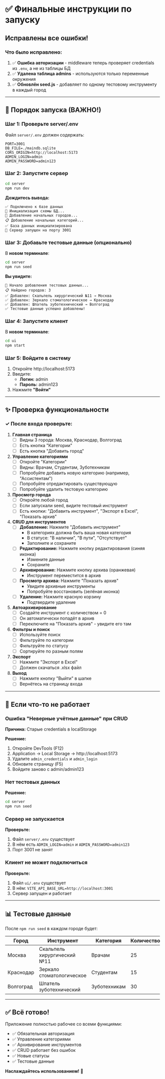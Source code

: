 # ✅ Финальные инструкции по запуску

## Исправлены все ошибки!

### Что было исправлено:

1. ✅ **Ошибка авторизации** - middleware теперь проверяет credentials из `.env`, а не из таблицы БД
2. ✅ **Удалена таблица admins** - используются только переменные окружения
3. ✅ **Обновлён seed.js** - добавляет по одному тестовому инструменту в каждый город

---

## 🚀 Порядок запуска (ВАЖНО!)

### Шаг 1: Проверьте server/.env

Файл `server/.env` должен содержать:

```env
PORT=3001
DB_FILE=./maindb.sqlite
CORS_ORIGIN=http://localhost:5173
ADMIN_LOGIN=admin
ADMIN_PASSWORD=admin123
```

### Шаг 2: Запустите сервер

```bash
cd server
npm run dev
```

**Дождитесь вывода:**
```
✅ Подключено к базе данных
🔧 Инициализация схемы БД...
📍 Добавление начальных городов...
📋 Добавление начальных категорий...
✅ База данных инициализирована
🚀 Сервер запущен на порту 3001
```

### Шаг 3: Добавьте тестовые данные (опционально)

В **новом терминале**:

```bash
cd server
npm run seed
```

**Вы увидите:**
```
🌱 Начало добавления тестовых данных...
📋 Найдено городов: 3
✅ Добавлен: Скальпель хирургический №11 → Москва
✅ Добавлен: Зеркало стоматологическое → Краснодар
✅ Добавлен: Шпатель зуботехнический → Волгоград
✅ Тестовые данные успешно добавлены!
```

### Шаг 4: Запустите клиент

В **новом терминале**:

```bash
cd ui
npm start
```

### Шаг 5: Войдите в систему

1. Откройте http://localhost:5173
2. Введите:
   - **Логин:** admin
   - **Пароль:** admin123
3. Нажмите **"Войти"**

---

## ✨ Проверка функциональности

### ✓ После входа проверьте:

1. **Главная страница**
   - [ ] Видны 3 города: Москва, Краснодар, Волгоград
   - [ ] Есть кнопка "Категории"
   - [ ] Есть кнопка "Добавить город"

2. **Управление категориями**
   - [ ] Откройте "Категории"
   - [ ] Видны: Врачам, Студентам, Зуботехникам
   - [ ] Попробуйте добавить новую категорию (например, "Ассистентам")
   - [ ] Попробуйте отредактировать существующую
   - [ ] Попробуйте удалить тестовую категорию

3. **Просмотр города**
   - [ ] Откройте любой город
   - [ ] Если запускали seed, видите тестовый инструмент
   - [ ] Есть кнопки: "Добавить инструмент", "Экспорт в Excel", "Показать архив"

4. **CRUD для инструментов**
   - [ ] **Добавление:** Нажмите "Добавить инструмент"
     - В категориях должна быть ваша новая категория
     - В статусе: "В наличии", "В пути", "Отсутствует"
     - Заполните и сохраните
   - [ ] **Редактирование:** Нажмите кнопку редактирования (синяя иконка)
     - Измените данные
     - Сохраните
   - [ ] **Архивирование:** Нажмите кнопку архива (оранжевая)
     - Инструмент переместится в архив
   - [ ] **Просмотр архива:** Нажмите "Показать архив"
     - Увидите архивные инструменты
     - Попробуйте восстановить (зелёная иконка)
   - [ ] **Удаление:** Нажмите красную корзину
     - Подтвердите удаление

5. **Автоархивирование**
   - [ ] Создайте инструмент с количеством = 0
   - [ ] Он автоматически попадёт в архив
   - [ ] Переключите на "Показать архив" - увидите его там

6. **Фильтры и поиск**
   - [ ] Используйте поиск
   - [ ] Фильтруйте по категории
   - [ ] Фильтруйте по статусу
   - [ ] Сортируйте по разным полям

7. **Экспорт**
   - [ ] Нажмите "Экспорт в Excel"
   - [ ] Должен скачаться .xlsx файл

8. **Выход**
   - [ ] Нажмите кнопку "Выйти" в шапке
   - [ ] Вернётесь на страницу входа

---

## 🐛 Если что-то не работает

### Ошибка "Неверные учётные данные" при CRUD

**Причина:** Старые credentials в localStorage

**Решение:**
1. Откройте DevTools (F12)
2. Application → Local Storage → http://localhost:5173
3. Удалите `admin_credentials` и `admin_login`
4. Обновите страницу (F5)
5. Войдите заново с admin/admin123

### Нет тестовых данных

**Решение:**
```bash
cd server
npm run seed
```

### Сервер не запускается

**Проверьте:**
1. Файл `server/.env` существует
2. В нём есть `ADMIN_LOGIN=admin` и `ADMIN_PASSWORD=admin123`
3. Порт 3001 не занят

### Клиент не может подключиться

**Проверьте:**
1. Файл `ui/.env` существует
2. В нём: `VITE_API_BASE_URL=http://localhost:3001`
3. Сервер запущен и работает

---

## 📊 Тестовые данные

После `npm run seed` в каждом городе будет:

| Город | Инструмент | Категория | Количество | Статус |
|-------|------------|-----------|------------|--------|
| Москва | Скальпель хирургический №11 | Врачам | 25 | В наличии |
| Краснодар | Зеркало стоматологическое | Студентам | 15 | В пути |
| Волгоград | Шпатель зуботехнический | Зуботехникам | 30 | В наличии |

---

## ✅ Всё готово!

Приложение полностью рабочее со всеми функциями:

- ✅ Обязательная авторизация
- ✅ Управление категориями
- ✅ Архивирование инструментов
- ✅ CRUD работает без ошибок
- ✅ Новые статусы
- ✅ Тестовые данные

**Наслаждайтесь использованием!** 🎉
